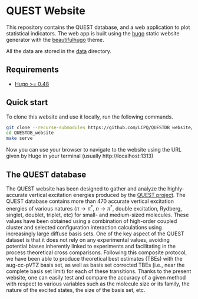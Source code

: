 # QUEST Website

This repository contains the QUEST  database, and a web application to
plot  statistical  indicators.   The  web   app  is  built  using  the
[hugo](https://gohugo.io/)   static   website   generator   with   the
[beautifulhugo](https://themes.gohugo.io/beautifulhugo/) theme.

All the data are stored in the [data](static/data) directory.

## Requirements

- [Hugo >= 0.48](https://gohugo.io/getting-started/installing/#quick-install)

## Quick start

To clone this website and use it locally, run the following commands.

```bash
git clone --recurse-submodules https://github.com/LCPQ/QUESTDB_website/
cd QUESTDB_website
make serve
```

Now you can use your browser to  navigate to the website using the URL
given by Hugo in your terminal (usually http://localhost:1313)

## The QUEST database

The  QUEST  website  has  been  designed to  gather  and  analyze  the
highly-accurate vertical  excitation energies  produced by  the [QUEST
project](https://doi.org/10.1021/acs.jpclett.0c00014).     The   QUEST
database contains more than  470 accurate vertical excitation energies
of  various  natures  ($\pi  \to \pi^{*}$,  $n  \to  \pi^{*}$,  double
excitation, Rydberg,  singlet, doublet,  triplet, etc) for  small- and
medium-sized  molecules.   These values  have  been  obtained using  a
combination of  high-order coupled cluster and  selected configuration
interaction calculations using increasingly  large diffuse basis sets.
One of the key aspect of the QUEST dataset is that it does not rely on
any experimental  values, avoiding potential biases  inherently linked
to  experiments  and facilitating  in  the  process theoretical  cross
comparisons.  Following this composite protocol,  we have been able to
produce theoretical  best estimates (TBEs) with  the aug-cc-pVTZ basis
set, as  well as  basis set  corrected TBEs  (i.e., near  the complete
basis set limit) for each of these transitions.  Thanks to the present
website,  one can  easily test  and compare  the accuracy  of a  given
method with respect to various variables  such as the molecule size or
its family,  the nature of the  excited states, the size  of the basis
set, etc.

